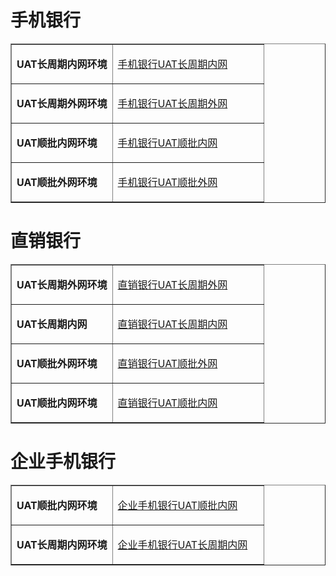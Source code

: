 <!-- ## 新核心安卓测试包-->
# 手机银行 
<table border="1">
   <tr>
    <td width="40%">
      <p><b>UAT长周期内网环境</b></p>
    </td>
    <td width="60">
      <a href="https://www.pgyer.com/d0c5428547a285693f13e2022c8a5853">手机银行UAT长周期内网</a>
    </td>
  </tr>
  <tr>
    <td width="40%">
      <p><b>UAT长周期外网环境</b></p>
    </td>
    <td width="60">
      <a href="https://www.pgyer.com/9bc4f4aabb9055b4ce1a1e2b5c8d23c7">手机银行UAT长周期外网</a>
    </td>
  </tr>
  <tr>
    <td width="40%">
      <p><b>UAT顺批内网环境</b></p>
    </td>
    <td width="60">
      <a href="https://www.pgyer.com/2ae5bbf2ac55aaa3415ec41d3f7cad6d">手机银行UAT顺批内网</a>
    </td>
  </tr>
  <tr>
    <td width="40%">
      <p><b>UAT顺批外网环境</b></p>
    </td>
    <td width="60">
      <a href="https://www.pgyer.com/77f65ac1376ce92fe4e10a0561964c80">手机银行UAT顺批外网</a>
    </td>
  </tr> 
 
</table>

# 直销银行
<table border="1">
   <tr>
    <td width="40%">
      <p><b>UAT长周期外网环境</b></p>
    </td>
    <td width="60">
      <a href="https://www.pgyer.com/1530408deb50dadb7b6b66453e46d116">直销银行UAT长周期外网</a>
    </td>
   </tr>
    
  <tr>
    <td width="40%">
      <p><b>UAT长周期内网</b></p>
    </td>
    <td width="60">
      <a href="https://www.pgyer.com/179508eb62a209e4309bcd9cab054d9d">直销银行UAT长周期内网</a>
    </td>
  </tr>
      
  <tr>
    <td width="40%">
      <p><b>UAT顺批外网环境</b></p>
    </td>
    <td width="60">
      <a href="https://www.pgyer.com/cd73b699cad413553847aca75962da75">直销银行UAT顺批外网</a>
    </td>
  </tr>
      
  <tr>
    <td width="40%">
      <p><b>UAT顺批内网环境</b></p>
    </td>
    <td width="60">
      <a href="https://www.pgyer.com/a34664fd398bf4f9618c8c494d9376d0">直销银行UAT顺批内网</a>
    </td>
  </tr>

</table>

# 企业手机银行
<table border="1">
  
  <tr>
    <td width="40%">
      <p><b>UAT顺批内网环境</b></p>
    </td>
    <td width="60">
      <a href="https://www.pgyer.com/0a12bd10cabb5dc1d379b26b44f0281b">企业手机银行UAT顺批内网</a>
    </td>
  </tr>
  
  <tr>
    <td width="40%">
      <p><b>UAT长周期内网环境</b></p>
    </td>
    <td width="60">
      <a href="https://www.pgyer.com/96c68f83ff444ca8487b3a046158fed9">企业手机银行UAT长周期内网</a>
    </td>
  </tr>
 
</table>

